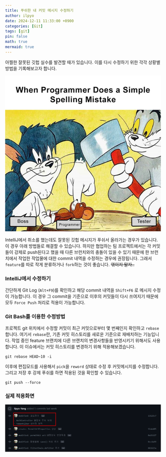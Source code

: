 ```yaml
---
title: 푸쉬한 내 커밋 메시지 수정하기
author: ilpyo
date: 2024-12-11 11:33:00 +0900
categories: [Git]
tags: [git]
pin: false
math: true
mermaid: true
---
```


아찔한 잘못된 깃헙 실수를 발견할 때가 있습니다. 이를 다시 수정하기 위한 각각 상황별 방법을 기록해보고자 합니다.

<img src="/assets/post_images/git/git_meme.jpg">

IntelliJ에서 취소를 했는데도 잘못된 깃헙 메시지가 푸쉬서 올라가는 경우가 있습니다. 이 경우 아래 방법들로 해결할 수 있습니다. 하지만 협업하는 팀 프로젝트에서는 각 커밋들이 강제로 push된다고 했을 때
다른 브런치와의 충돌이 있을 수 있기 때문에 한 브런치에서 작업한 작업물에 대한 commit 내역을 수정하는 경우에 권장됩니다. 그래서 ```feature```를 따로 작게 분류하거나 ```fork```하는 것이 좋습니다. 
~~엮이지 말자..~~

### IntelliJ에서 수정하기
간단하게 Git Log (```Alt+F9```)를 확인하고 해당 commit 내역을 ```Shift+F6``` 로 메시지 수정이 가능합니다. 
이 경우 그 commit을 기준으로 이후의 커밋들이 다시 쓰여지기 때문에 모두 ```Force Push``` 처리로 적용이 가능합니다.

### Git Bash를 이용한 수정방법  
프로젝트 git 위치에서 수정할 커밋이 최근 커밋으로부터 몇 번째인지 확인하고 ```rebase```합니다. 
여기서 ```rebase```란, 기존 커밋 히스토리를 새로운 기준으로 재배치하는 기능입니다. 작업 중인 feature 브랜치에 다른 브랜치의 변경사항들을 반영시키기 위해서도 사용합니다.
이 이슈에서는 커밋 히스토리를 변경하기 위해 적용해보겠습니다.
```
git rebase HEAD~10 -i
```
이후에 편집모드를 사용해서 ```pick```을 ```reword``` 상태로 수정 후 커밋메시지를 수정합니다. 그리고 저장 후 강제 푸쉬를 하면 적용된 것을 확인할 수 있습니다.
```
git push --force
```

### 실제 적용화면
![rebase_commit.png](/assets/post_images/git/rebase_commit.png)






